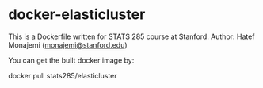 # docker-elasticluster

This is a Dockerfile written for STATS 285 course at Stanford.
Author: Hatef Monajemi (monajemi@stanford.edu)

You can get the built docker image by:

  docker pull stats285/elasticluster
